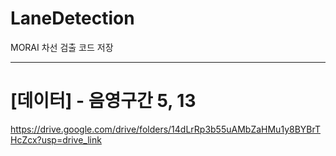 # LaneDetection
MORAI 차선 검출 코드 저장

---

# [데이터] - 음영구간 5, 13
https://drive.google.com/drive/folders/14dLrRp3b55uAMbZaHMu1y8BYBrTHcZcx?usp=drive_link
